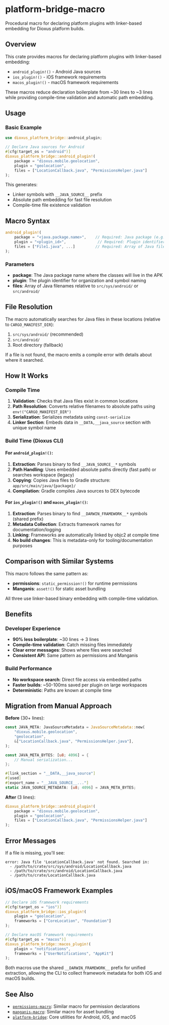 # platform-bridge-macro

Procedural macro for declaring platform plugins with linker-based embedding for Dioxus platform builds.

## Overview

This crate provides macros for declaring platform plugins with linker-based embedding:
- `android_plugin!()` - Android Java sources
- `ios_plugin!()` - iOS framework requirements
- `macos_plugin!()` - macOS framework requirements

These macros reduce declaration boilerplate from ~30 lines to ~3 lines while providing compile-time validation and automatic path embedding.

## Usage

### Basic Example

```rust
use dioxus_platform_bridge::android_plugin;

// Declare Java sources for Android
#[cfg(target_os = "android")]
dioxus_platform_bridge::android_plugin!(
    package = "dioxus.mobile.geolocation",
    plugin = "geolocation",
    files = ["LocationCallback.java", "PermissionsHelper.java"]
);
```

This generates:
- Linker symbols with `__JAVA_SOURCE__` prefix
- Absolute path embedding for fast file resolution
- Compile-time file existence validation

## Macro Syntax

```rust
android_plugin!(
    package = "<java.package.name>",    // Required: Java package (e.g., "dioxus.mobile.geolocation")
    plugin = "<plugin_id>",              // Required: Plugin identifier (e.g., "geolocation")
    files = ["File1.java", ...]         // Required: Array of Java filenames
);
```

### Parameters

- **package**: The Java package name where the classes will live in the APK
- **plugin**: The plugin identifier for organization and symbol naming
- **files**: Array of Java filenames relative to `src/sys/android/` or `src/android/`

## File Resolution

The macro automatically searches for Java files in these locations (relative to `CARGO_MANIFEST_DIR`):

1. `src/sys/android/` (recommended)
2. `src/android/`
3. Root directory (fallback)

If a file is not found, the macro emits a compile error with details about where it searched.

## How It Works

### Compile Time

1. **Validation**: Checks that Java files exist in common locations
2. **Path Resolution**: Converts relative filenames to absolute paths using `env!("CARGO_MANIFEST_DIR")`
3. **Serialization**: Serializes metadata using `const-serialize`
4. **Linker Section**: Embeds data in `__DATA,__java_source` section with unique symbol name

### Build Time (Dioxus CLI)

#### For `android_plugin!()`:
1. **Extraction**: Parses binary to find `__JAVA_SOURCE__*` symbols
2. **Path Handling**: Uses embedded absolute paths directly (fast path) or searches workspace (legacy)
3. **Copying**: Copies Java files to Gradle structure: `app/src/main/java/{package}/`
4. **Compilation**: Gradle compiles Java sources to DEX bytecode

#### For `ios_plugin!()` and `macos_plugin!()`:
1. **Extraction**: Parses binary to find `__DARWIN_FRAMEWORK__*` symbols (shared prefix)
2. **Metadata Collection**: Extracts framework names for documentation/logging
3. **Linking**: Frameworks are automatically linked by objc2 at compile time
4. **No build changes**: This is metadata-only for tooling/documentation purposes

## Comparison with Similar Systems

This macro follows the same pattern as:
- **permissions**: `static_permission!()` for runtime permissions
- **Manganis**: `asset!()` for static asset bundling

All three use linker-based binary embedding with compile-time validation.

## Benefits

### Developer Experience
- **90% less boilerplate**: ~30 lines → 3 lines
- **Compile-time validation**: Catch missing files immediately
- **Clear error messages**: Shows where files were searched
- **Consistent API**: Same pattern as permissions and Manganis

### Build Performance
- **No workspace search**: Direct file access via embedded paths
- **Faster builds**: ~50-100ms saved per plugin on large workspaces
- **Deterministic**: Paths are known at compile time

## Migration from Manual Approach

**Before** (30+ lines):
```rust
const JAVA_META: JavaSourceMetadata = JavaSourceMetadata::new(
    "dioxus.mobile.geolocation",
    "geolocation",
    &["LocationCallback.java", "PermissionsHelper.java"],
);

const JAVA_META_BYTES: [u8; 4096] = {
    // Manual serialization...
};

#[link_section = "__DATA,__java_source"]
#[used]
#[export_name = "__JAVA_SOURCE__..."]
static JAVA_SOURCE_METADATA: [u8; 4096] = JAVA_META_BYTES;
```

**After** (3 lines):
```rust
dioxus_platform_bridge::android_plugin!(
    package = "dioxus.mobile.geolocation",
    plugin = "geolocation",
    files = ["LocationCallback.java", "PermissionsHelper.java"]
);
```

## Error Messages

If a file is missing, you'll see:

```
error: Java file 'LocationCallback.java' not found. Searched in:
  - /path/to/crate/src/sys/android/LocationCallback.java
  - /path/to/crate/src/android/LocationCallback.java
  - /path/to/crate/LocationCallback.java
```

## iOS/macOS Framework Examples

```rust
// Declare iOS framework requirements
#[cfg(target_os = "ios")]
dioxus_platform_bridge::ios_plugin!(
    plugin = "geolocation",
    frameworks = ["CoreLocation", "Foundation"]
);

// Declare macOS framework requirements
#[cfg(target_os = "macos")]
dioxus_platform_bridge::macos_plugin!(
    plugin = "notifications",
    frameworks = ["UserNotifications", "AppKit"]
);
```

Both macros use the shared `__DARWIN_FRAMEWORK__` prefix for unified extraction,
allowing the CLI to collect framework metadata for both iOS and macOS builds.

## See Also

- [`permissions-macro`](../permissions/permissions-macro/): Similar macro for permission declarations
- [`manganis-macro`](../manganis/manganis-macro/): Similar macro for asset bundling
- [`platform-bridge`](../platform-bridge/): Core utilities for Android, iOS, and macOS

